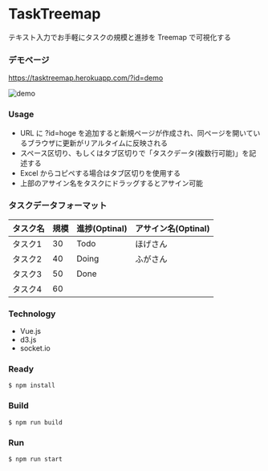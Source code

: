 # TaskTreemap 
テキスト入力でお手軽にタスクの規模と進捗を Treemap で可視化する

### デモページ
https://tasktreemap.herokuapp.com/?id=demo

![demo](https://user-images.githubusercontent.com/754962/31043080-a34dab70-a5f0-11e7-8861-38211a53da11.png)

### Usage
* URL に ?id=hoge を追加すると新規ページが作成され、同ページを開いているブラウザに更新がリアルタイムに反映される
* スペース区切り、もしくはタブ区切りで「タスクデータ(複数行可能)」を記述する
* Excel からコピペする場合はタブ区切りを使用する
* 上部のアサイン名をタスクにドラッグするとアサイン可能

### タスクデータフォーマット
|タスク名|規模|進捗(Optinal)|アサイン名(Optinal)|
|---|---|---|---|
|タスク1|30|Todo|ほげさん|
|タスク2|40|Doing|ふがさん|
|タスク3|50|Done||
|タスク4|60|||

### Technology
* Vue.js
* d3.js
* socket.io

### Ready
```
$ npm install
```

### Build
```
$ npm run build
```

### Run
```
$ npm run start
```
